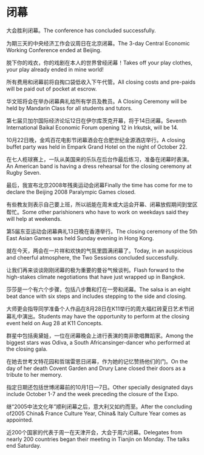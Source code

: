 # 闭幕

<p><span class="chinese">大会胜利闭幕。</span><span class="english">The conference has concluded successfully.</span></p>

<p><span class="chinese">为期三天的中央经济工作会议周日在北京闭幕。</span><span class="english">The 3-day Central Economic Working Conference ended at Beijing.</span></p>

<p><span class="chinese">脱下你的戏衣，你的戏剧在本人的世界曾经闭幕！</span><span class="english">Takes off your play clothes, your play already ended in mine world!</span></p>

<p><span class="chinese">所有费用和闭幕前将自掏口袋低收入下午代管。</span><span class="english">All closing costs and pre-paids will be paid out of pocket at escrow.</span></p>

<p><span class="chinese">华文班将会在举办闭幕典礼给所有学员及教员。</span><span class="english">A Closing Ceremony will be held by Mandarin Class for all students and tutors.</span></p>

<p><span class="chinese">第七届贝加尔国际经济论坛12日在伊尔库茨克开幕，将于14日闭幕。</span><span class="english">Seventh International Baikal Economic Forum opening 12 in Irkutsk, will be 14.</span></p>

<p><span class="chinese">10月22日晚，金鸡百花电影节闭幕酒会在合肥世纪金源酒店举行。</span><span class="english">A closing buffet party was held in Empark Grand Hotel on the night of October 22.</span></p>

<p><span class="chinese">在七人榄球赛上，一队从美国来的乐队在后台作最后练习，准备在闭幕时表演。</span><span class="english">An American band is having a dress rehearsal for the closing ceremony at Rugby Seven.</span></p>

<p><span class="chinese">最后，我宣布北京2008年残奥运动会闭幕</span><span class="english">Finally the time has come for me to declare the Beijing 2008 Paralympic Games closed.</span></p>

<p><span class="chinese">有些教友则表示自己要上班，所以祇能在周末或大运会开幕、闭幕放假期间到堂区帮忙。</span><span class="english">Some other parishioners who have to work on weekdays said they will help at weekends.</span></p>

<p><span class="chinese">第5届东亚运动会闭幕典礼13日晚在香港举行。</span><span class="english">The closing ceremony of the 5th East Asian Games was held Sunday evening in Hong Kong.</span></p>

<p><span class="chinese">就在今天，两会在一片祥和欢快的气氛里圆满闭幕了。</span><span class="english">Today, in an auspicious and cheerful atmosphere, the Two Sessions concluded successfully.</span></p>

<p><span class="chinese">让我们再来谈谈刚刚闭幕的极为重要的曼谷气候谈判。</span><span class="english">Flash forward to the high-stakes climate negotiations that have just wrapped up in Bangkok.</span></p>

<p><span class="chinese">莎莎是一个有六个步骤，包括八步舞和打在一旁和闭幕。</span><span class="english">The salsa is an eight beat dance with six steps and includes stepping to the side and closing.</span></p>

<p><span class="chinese">大师更会指导同学准备个人作品在8月28日在K11举行的周大福红砖夏日艺术节闭幕礼中演出。</span><span class="english">Students may have the opportunity to perform at the closing event held on Aug 28 at K11 Concepts.</span></p>

<p><span class="chinese">群星中包括奥黛娃，一位在闭幕晚会上进行表演的南非歌唱舞蹈家。</span><span class="english">Among the biggest stars was Odiva, a South Africansinger-dancer who performed at the closing gala.</span></p>

<p><span class="chinese">在她去世考文特花园和哲瑞雷恩日闭幕，作为她的记忆赞扬他们的门。</span><span class="english">On the day of her death Covent Garden and Drury Lane closed their doors as a tribute to her memory.</span></p>

<p><span class="chinese">指定日期还包括世博闭幕前的10月1日—7日。</span><span class="english">Other specially designated days include October 1-7 and the week preceding the closure of the Expo.</span></p>

<p><span class="chinese">继“2005中法文化年”顺利闭幕之后，意大利又如约而至。</span><span class="english">After the concluding of2005 China& France Culture Year, China& Italy Culture Year comes as appointed.</span></p>

<p><span class="chinese">近200个国家的代表于周一在天津开会，大会于周六闭幕。</span><span class="english">Delegates from nearly 200 countries began their meeting in Tianjin on Monday. The talks end Saturday.</span></p>

